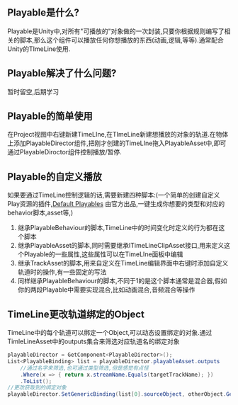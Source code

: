 

## Playable是什么?

Playable是Unity中,对所有"可播放的"对象做的一次封装,只要你根据规则编写了相关的脚本,那么这个组件可以播放任何你想播放的东西(动画,逻辑,等等).通常配合Unity的TImeLine使用.

## Playable解决了什么问题?

暂时留空,后期学习

## Playable的简单使用

在Project视图中右键新建TimeLIne,在TImeLine新建想播放的对象的轨道.在物体上添加PlayableDirector组件,把刚才创建的TimeLIne拖入PlayableAsset中,即可通过PlayableDiroctor组件控制播放/暂停.

## Playable的自定义播放

如果要通过TimeLine控制逻辑的话,需要新建四种脚本:(一个简单的创建自定义Play资源的插件,[Default Playables](https://assetstore.unity.com/packages/essentials/default-playables-95266#description) 由官方出品,一键生成你想要的类型和对应的behavior脚本,asset等,)

1. 继承PlayableBehaviour的脚本,TimeLine中的时间变化时定义的行为都在这个脚本
2. 继承PlayableAsset的脚本,同时需要继承ITimeLineClipAsset接口,用来定义这个Playable的一些属性,这些属性可以在TimeLIne面板中编辑
3. 继承TrackAsset的脚本,用来自定义在TimeLine编辑界面中右键时添加自定义轨道时的操作,有一些固定的写法
4. 同样继承PlayableBehaviour的脚本,不同于1的是这个脚本通常是混合器,假如你的两段Playable中需要实现混合,比如动画混合,音频混合等操作

## TimeLine更改轨道绑定的Object

TimeLine中的每个轨道可以绑定一个Object,可以动态设置绑定的对象.通过TimleLineAsset中的outputs集合来筛选对应轨道名的绑定对象

```c#
playableDirector = GetComponent<PlayableDirector>();
List<PlayableBinding> list = playableDirector.playableAsset.outputs
    //通过名字来筛选,也可通过类型筛选,但是感觉有点怪
    .Where(x => { return x.streamName.Equals(targetTrackName); })
    .ToList();
//更改获取到的绑定对象
playableDirector.SetGenericBinding(list[0].sourceObject, otherObject.GetComponent<AudioSource>());
```

